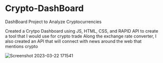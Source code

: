 # Crypto-DashBoard
 DashBoard Project to Analyze Cryptocurrencies

Created a Crytpo Dashboard using JS, HTML, CSS, and RAPID API to create a tool that I would use for crypto trade
Along the exchange rate converter, I also created an API that will connect with news around the web that mentions crypto

![Screenshot 2023-03-22 171541](https://user-images.githubusercontent.com/106100235/227041319-fa6b1dc8-97fa-4aa3-a516-ee530145fe71.png)
